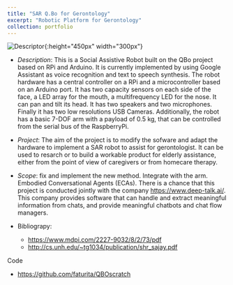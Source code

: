```yaml
---
title: "SAR Q.Bo for Gerontology"
excerpt: "Robotic Platform for Gerontology"
collection: portfolio
---
```


![Descriptor](/images/qbo.png){:height="450px" width="300px"}

* *Description*: This is a Social Assistive Robot built on the QBo project based on RPi and Arduino.  It is currently implemented by using Google Assistant as voice recognition and text to speech synthesis.  The robot hardware has a central controller on a RPi and a microcontroller based on an Arduino port.  It has two capacity sensors on each side of the face, a LED array for the mouth, a multifrequency LED for the nose.  It can pan and tilt its head.  It has two speakers and two microphones.  Finally it has two low resolutions USB Cameras.   Additionally, the robot has a basic 7-DOF arm with a payload of 0.5 kg, that can be controlled from the serial bus of the RaspberryPi.

* *Project*: The aim of the project is to modify the sofware and adapt the hardware to implement a SAR robot to assist for gerontologist.  It can be used to resarch or to build a workable product for elderly assistance, either from the point of view of caregivers or from homecare therapy.

* *Scope*: fix and implement the new method. Integrate with the arm.  Embodied Conversational Agents (ECAs).  There is a chance that this project is conducted jointly with the company https://www.deep-talk.ai/.  This company provides software that can handle and extract meaningful information from chats, and provide meaningful chatbots and chat flow managers.

* Bibliograpy:
   * https://www.mdpi.com/2227-9032/8/2/73/pdf
   * http://cs.unh.edu/~tg1034/publication/shr_sajay.pdf

Code 
* <https://github.com/faturita/QBOscratch>






